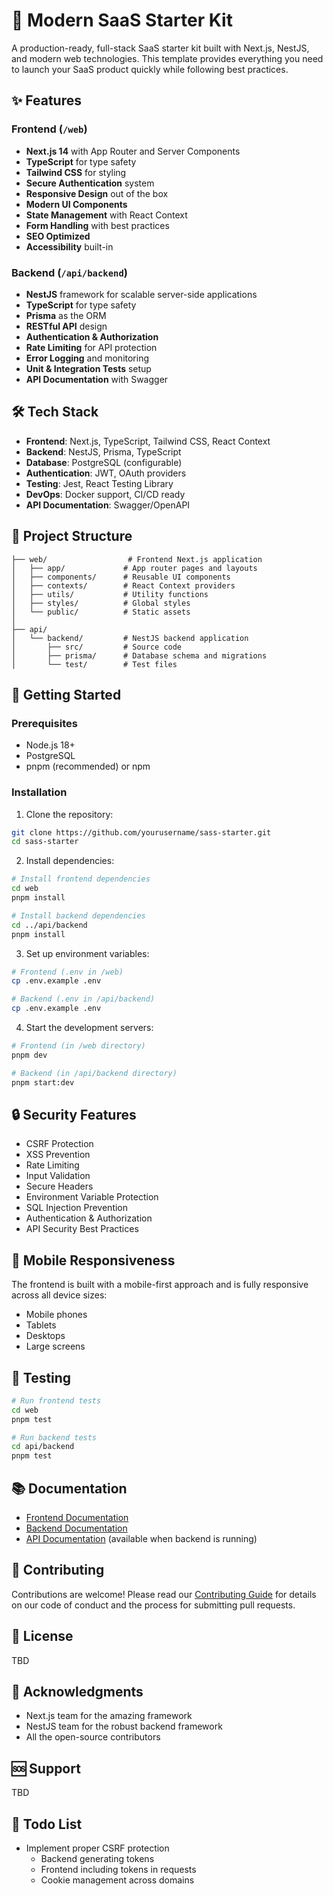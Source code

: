 # 🚀 Modern SaaS Starter Kit

A production-ready, full-stack SaaS starter kit built with Next.js, NestJS, and modern web technologies. This template provides everything you need to launch your SaaS product quickly while following best practices.

## ✨ Features

### Frontend (`/web`)
- **Next.js 14** with App Router and Server Components
- **TypeScript** for type safety
- **Tailwind CSS** for styling
- **Secure Authentication** system
- **Responsive Design** out of the box
- **Modern UI Components**
- **State Management** with React Context
- **Form Handling** with best practices
- **SEO Optimized**
- **Accessibility** built-in

### Backend (`/api/backend`)
- **NestJS** framework for scalable server-side applications
- **TypeScript** for type safety
- **Prisma** as the ORM
- **RESTful API** design
- **Authentication & Authorization**
- **Rate Limiting** for API protection
- **Error Logging** and monitoring
- **Unit & Integration Tests** setup
- **API Documentation** with Swagger

## 🛠 Tech Stack

- **Frontend**: Next.js, TypeScript, Tailwind CSS, React Context
- **Backend**: NestJS, Prisma, TypeScript
- **Database**: PostgreSQL (configurable)
- **Authentication**: JWT, OAuth providers
- **Testing**: Jest, React Testing Library
- **DevOps**: Docker support, CI/CD ready
- **API Documentation**: Swagger/OpenAPI

## 📁 Project Structure

```
├── web/                  # Frontend Next.js application
│   ├── app/             # App router pages and layouts
│   ├── components/      # Reusable UI components
│   ├── contexts/        # React Context providers
│   ├── utils/           # Utility functions
│   ├── styles/          # Global styles
│   └── public/          # Static assets
│
├── api/
│   └── backend/         # NestJS backend application
│       ├── src/         # Source code
│       ├── prisma/      # Database schema and migrations
│       └── test/        # Test files
```

## 🚦 Getting Started

### Prerequisites
- Node.js 18+ 
- PostgreSQL
- pnpm (recommended) or npm

### Installation

1. Clone the repository:
```bash
git clone https://github.com/yourusername/sass-starter.git
cd sass-starter
```

2. Install dependencies:
```bash
# Install frontend dependencies
cd web
pnpm install

# Install backend dependencies
cd ../api/backend
pnpm install
```

3. Set up environment variables:
```bash
# Frontend (.env in /web)
cp .env.example .env

# Backend (.env in /api/backend)
cp .env.example .env
```

4. Start the development servers:
```bash
# Frontend (in /web directory)
pnpm dev

# Backend (in /api/backend directory)
pnpm start:dev
```

## 🔒 Security Features

- CSRF Protection
- XSS Prevention
- Rate Limiting
- Input Validation
- Secure Headers
- Environment Variable Protection
- SQL Injection Prevention
- Authentication & Authorization
- API Security Best Practices

## 📱 Mobile Responsiveness

The frontend is built with a mobile-first approach and is fully responsive across all device sizes:
- Mobile phones
- Tablets
- Desktops
- Large screens

## 🧪 Testing

```bash
# Run frontend tests
cd web
pnpm test

# Run backend tests
cd api/backend
pnpm test
```

## 📚 Documentation

- [Frontend Documentation](/web/README.md)
- [Backend Documentation](/api/backend/README.md)
- [API Documentation](http://localhost:3000/api) (available when backend is running)

## 🤝 Contributing

Contributions are welcome! Please read our [Contributing Guide](CONTRIBUTING.md) for details on our code of conduct and the process for submitting pull requests.

## 📄 License

TBD

## 🙏 Acknowledgments

- Next.js team for the amazing framework
- NestJS team for the robust backend framework
- All the open-source contributors

## 🆘 Support

TBD

## 🧪 Todo List 
- Implement proper CSRF protection
    - Backend generating tokens
    - Frontend including tokens in requests
    - Cookie management across domains